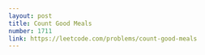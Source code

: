 ```yaml
---
layout: post
title: Count Good Meals
number: 1711
link: https://leetcode.com/problems/count-good-meals
---
```

